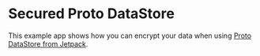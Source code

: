 # Secured Proto DataStore

This example app shows how you can encrypt your data when using [Proto DataStore from Jetpack](https://developer.android.com/topic/libraries/architecture/datastore).
